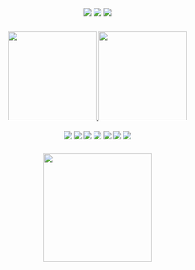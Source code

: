 <div align="center">

<div> 
<a href="https://instagram.com/cncdavi" target="_blank"><img src="https://img.shields.io/badge/-Instagram-%23E4405F?style=for-the-badge&logo=instagram&logoColor=white" target="_blank"></a>
<a href = "mailto:eu@daviperrier.com"><img src="https://img.shields.io/badge/-Gmail-%23333?style=for-the-badge&logo=gmail&logoColor=white" target="_blank"></a>
<a href="https://www.linkedin.com/in/davipc" target="_blank"><img src="https://img.shields.io/badge/-LinkedIn-%230077B5?style=for-the-badge&logo=linkedin&logoColor=white" target="_blank"></a> 
</div>

##


<a href="https://github.com/daavipc">
<img height="180em" src="https://github-readme-stats.vercel.app/api?username=daavipc&show_icons=false&theme=dark&include_all_commits=true&count_private=true"/>
<img height="180em" src="https://github-readme-stats.vercel.app/api/top-langs/?username=daavipc&layout=compact&langs_count=7&theme=dark"/>
</a>
<div style="display: inline_block"><br>

<img align="center" height="" width="" src="https://img.shields.io/badge/HTML-323330?style=for-the-badge&logo=html5&logoColor=white">
<img align="center" height="" width="" src="https://img.shields.io/badge/CSS-323330?&style=for-the-badge&logo=css3&logoColor=white">
<img align="center" height="" width="" src="https://img.shields.io/badge/PHP-323330?style=for-the-badge&logo=php&logoColor=white">
<img align="center" height="" width="" src="https://img.shields.io/badge/JavaScript-323330?style=for-the-badge&logo=javascript&logoColor=white">
<img align="center" height="" width="" src="https://img.shields.io/badge/C-323330?style=for-the-badge&logo=c&logoColor=white">
<img align="center" height="" width="" src="https://img.shields.io/badge/C%2B%2B-323330?style=for-the-badge&logo=c%2B%2B&logoColor=white">
<img align="center" height="" width="" src="https://img.shields.io/badge/C%23-323330?style=for-the-badge&logo=c-sharp&logoColor=white">

##

<img align="center" width="220" src="https://i.imgur.com/mIOUIDP.png">



</div>

</div>
